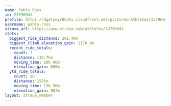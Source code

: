 ```yaml
---
name: Pablo Ross
id: 23796941
profile: https://dgalywyr863hv.cloudfront.net/pictures/athletes/23796941/14615399/1/large.jpg
username: pablo-ross
strava_url: https://www.strava.com/athletes/23796941
stats:
  biggest_ride_distance: 201.4km
  biggest_climb_elevation_gain: 1170.9m
  recent_ride_totals:
    count: 7
    distance: 119.7km
    moving_time: 10h 06m
    elevation_gain: 686m
  ytd_ride_totals:
    count: 10
    distance: 155km
    moving_time: 13h 56m
    elevation_gain: 887m
layout: strava_member
--- 
```

